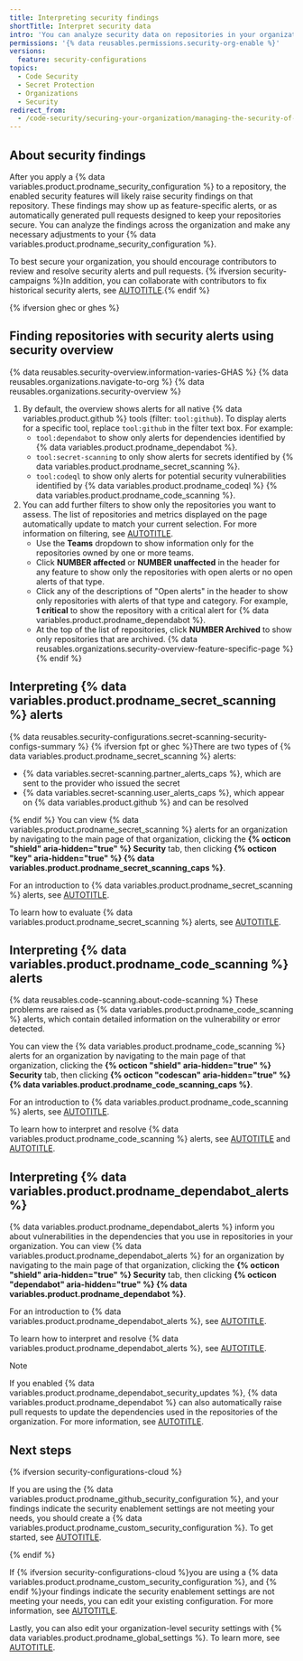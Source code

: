 ```yaml
---
title: Interpreting security findings
shortTitle: Interpret security data
intro: 'You can analyze security data on repositories in your organization to determine if you need to make changes to your security setup.'
permissions: '{% data reusables.permissions.security-org-enable %}'
versions:
  feature: security-configurations
topics:
  - Code Security
  - Secret Protection
  - Organizations
  - Security
redirect_from:
  - /code-security/securing-your-organization/managing-the-security-of-your-organization/interpreting-security-findings-on-a-repository
---
```


## About security findings

After you apply a {% data variables.product.prodname_security_configuration %} to a repository, the enabled security features will likely raise security findings on that repository. These findings may show up as feature-specific alerts, or as automatically generated pull requests designed to keep your repositories secure. You can analyze the findings across the organization and make any necessary adjustments to your {% data variables.product.prodname_security_configuration %}.

To best secure your organization, you should encourage contributors to review and resolve security alerts and pull requests. {% ifversion security-campaigns %}In addition, you can collaborate with contributors to fix historical security alerts, see [AUTOTITLE](/code-security/securing-your-organization/fixing-security-alerts-at-scale/best-practice-fix-alerts-at-scale).{% endif %}

{% ifversion ghec or ghes %}

## Finding repositories with security alerts using security overview

{% data reusables.security-overview.information-varies-GHAS %}
{% data reusables.organizations.navigate-to-org %}
{% data reusables.organizations.security-overview %}
1. By default, the overview shows alerts for all native {% data variables.product.github %} tools (filter: `tool:github`). To display alerts for a specific tool, replace `tool:github` in the filter text box. For example:
    * `tool:dependabot` to show only alerts for dependencies identified by {% data variables.product.prodname_dependabot %}.
    * `tool:secret-scanning` to only show alerts for secrets identified by {% data variables.product.prodname_secret_scanning %}.
    * `tool:codeql` to show only alerts for potential security vulnerabilities identified by {% data variables.product.prodname_codeql %} {% data variables.product.prodname_code_scanning %}.
1. You can add further filters to show only the repositories you want to assess. The list of repositories and metrics displayed on the page automatically update to match your current selection. For more information on filtering, see [AUTOTITLE](/code-security/security-overview/filtering-alerts-in-security-overview).
    * Use the **Teams** dropdown to show information only for the repositories owned by one or more teams.
    * Click **NUMBER affected** or **NUMBER unaffected** in the header for any feature to show only the repositories with open alerts or no open alerts of that type.
    * Click any of the descriptions of "Open alerts" in the header to show only repositories with alerts of that type and category. For example, **1 critical** to show the repository with a critical alert for {% data variables.product.prodname_dependabot %}.
    * At the top of the list of repositories, click **NUMBER Archived** to show only repositories that are archived.
{% data reusables.organizations.security-overview-feature-specific-page %}
{% endif %}

## Interpreting {% data variables.product.prodname_secret_scanning %} alerts

{% data reusables.security-configurations.secret-scanning-security-configs-summary %} {% ifversion fpt or ghec %}There are two types of {% data variables.product.prodname_secret_scanning %} alerts:

* {% data variables.secret-scanning.partner_alerts_caps %}, which are sent to the provider who issued the secret
* {% data variables.secret-scanning.user_alerts_caps %}, which appear on {% data variables.product.github %} and can be resolved

{% endif %}
You can view {% data variables.product.prodname_secret_scanning %} alerts for an organization by navigating to the main page of that organization, clicking the **{% octicon "shield" aria-hidden="true" %} Security** tab, then clicking **{% octicon "key" aria-hidden="true" %} {% data variables.product.prodname_secret_scanning_caps %}**.

For an introduction to {% data variables.product.prodname_secret_scanning %} alerts, see [AUTOTITLE](/code-security/secret-scanning/managing-alerts-from-secret-scanning/about-alerts).

To learn how to evaluate {% data variables.product.prodname_secret_scanning %} alerts, see [AUTOTITLE](/code-security/secret-scanning/managing-alerts-from-secret-scanning/evaluating-alerts).

## Interpreting {% data variables.product.prodname_code_scanning %} alerts

{% data reusables.code-scanning.about-code-scanning %} These problems are raised as {% data variables.product.prodname_code_scanning %} alerts, which contain detailed information on the vulnerability or error detected.

You can view the {% data variables.product.prodname_code_scanning %} alerts for an organization by navigating to the main page of that organization, clicking the **{% octicon "shield" aria-hidden="true" %} Security** tab, then clicking **{% octicon "codescan" aria-hidden="true" %} {% data variables.product.prodname_code_scanning_caps %}**.

For an introduction to {% data variables.product.prodname_code_scanning %} alerts, see [AUTOTITLE](/code-security/code-scanning/managing-code-scanning-alerts/about-code-scanning-alerts).

To learn how to interpret and resolve {% data variables.product.prodname_code_scanning %} alerts, see [AUTOTITLE](/code-security/code-scanning/managing-code-scanning-alerts/assessing-code-scanning-alerts-for-your-repository) and [AUTOTITLE](/code-security/code-scanning/managing-code-scanning-alerts/resolving-code-scanning-alerts).

## Interpreting {% data variables.product.prodname_dependabot_alerts %}

{% data variables.product.prodname_dependabot_alerts %} inform you about vulnerabilities in the dependencies that you use in repositories in your organization. You can view {% data variables.product.prodname_dependabot_alerts %} for an organization by navigating to the main page of that organization, clicking the **{% octicon "shield" aria-hidden="true" %} Security** tab, then clicking **{% octicon "dependabot" aria-hidden="true" %} {% data variables.product.prodname_dependabot %}**.

For an introduction to {% data variables.product.prodname_dependabot_alerts %}, see [AUTOTITLE](/code-security/dependabot/dependabot-alerts/about-dependabot-alerts).

To learn how to interpret and resolve {% data variables.product.prodname_dependabot_alerts %}, see [AUTOTITLE](/code-security/dependabot/dependabot-alerts/viewing-and-updating-dependabot-alerts).

> [!NOTE]
> If you enabled {% data variables.product.prodname_dependabot_security_updates %}, {% data variables.product.prodname_dependabot %} can also automatically raise pull requests to update the dependencies used in the repositories of the organization. For more information, see [AUTOTITLE](/code-security/dependabot/dependabot-security-updates/about-dependabot-security-updates).

## Next steps

{% ifversion security-configurations-cloud %}

If you are using the {% data variables.product.prodname_github_security_configuration %}, and your findings indicate the security enablement settings are not meeting your needs, you should create a {% data variables.product.prodname_custom_security_configuration %}. To get started, see [AUTOTITLE](/code-security/securing-your-organization/enabling-security-features-in-your-organization/creating-a-custom-security-configuration).

{% endif %}

If {% ifversion security-configurations-cloud %}you are using a {% data variables.product.prodname_custom_security_configuration %}, and {% endif %}your findings indicate the security enablement settings are not meeting your needs, you can edit your existing configuration. For more information, see [AUTOTITLE](/code-security/securing-your-organization/managing-the-security-of-your-organization/editing-a-custom-security-configuration).

Lastly, you can also edit your organization-level security settings with {% data variables.product.prodname_global_settings %}. To learn more, see [AUTOTITLE](/code-security/securing-your-organization/enabling-security-features-in-your-organization/configuring-global-security-settings-for-your-organization).
